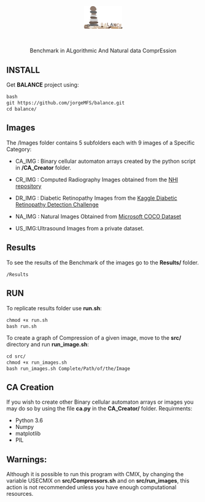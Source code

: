 <p align="center">
<img src="icons/Balance_logo.pdf" alt="Balance" width="100" border="0" /></p>
<br>
<p align="center">
Benchmark in ALgorithmic And Natural data ComprEssion
</p>

## INSTALL
Get **BALANCE** project using:

```
bash
git https://github.com/jorgeMFS/balance.git
cd balance/
```

## Images

The /Images folder contains 5 subfolders each with 9 images of a Specific Category:

* CA_IMG : Binary cellular automaton arrays created by the python script in **/CA_Creator** folder.

* CR_IMG : Computed Radiography Images obtained from the [NHI repository](https://www.kaggle.com/nih-chest-xrays/data)

* DR_IMG : Diabetic Retinopathy Images from the [Kaggle Diabetic Retinopathy Detection Challenge](https://www.kaggle.com/c/diabetic-retinopathy-detection)

* NA_IMG : Natural Images Obtained from [Microsoft COCO Dataset](http://cocodataset.org/#download)

* US_IMG:Ultrasound Images from a private dataset.

## Results
To see the results of the Benchmark of the images go to the **Results/** folder.
```
/Results
```
## RUN
To replicate results folder use **run.sh**:

```
chmod +x run.sh
bash run.sh
```

To create a graph of Compression of a given image, move to the **src/** directory and run **run_image.sh**:

```
cd src/
chmod +x run_images.sh
bash run_images.sh Complete/Path/of/the/Image
```

## CA Creation

If you wish to create other Binary cellular automaton arrays or images you may do so by using the file **ca.py** in the **CA_Creator/** folder.
Requirments:

- Python 3.6
- Numpy
- matplotlib
- PIL

## Warnings:
Although it is possible to run this program with CMIX, by changing the variable USECMIX on **src/Compressors.sh** and on **src/run_images**, this action is not recommended unless you have enough computational resources.
